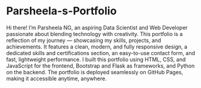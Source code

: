 # Parsheela-s-Portfolio
Hi there! I’m Parsheela NG, an aspiring Data Scientist and Web Developer passionate about blending technology with creativity. This portfolio is a reflection of my journey — showcasing my skills, projects, and achievements. It features a clean, modern, and fully responsive design, a dedicated skills and certifications section, an easy-to-use contact form, and fast, lightweight performance. I built this portfolio using HTML, CSS, and JavaScript for the frontend, Bootstrap and Flask as frameworks, and Python on the backend. The portfolio is deployed seamlessly on GitHub Pages, making it accessible anytime, anywhere. 
